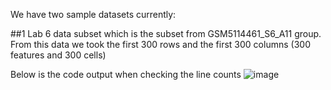 We have two sample datasets currently:

##1 Lab 6 data subset which is the subset from GSM5114461_S6_A11 group. From this data we took the first 300 rows and the first 300 columns (300 features and 300 cells)

Below is the code output when checking the line counts
![image](https://github.com/isabelwang30/scPyDR/assets/114448991/bafc36e9-dd08-4d55-ba64-4415d0579e3e)


